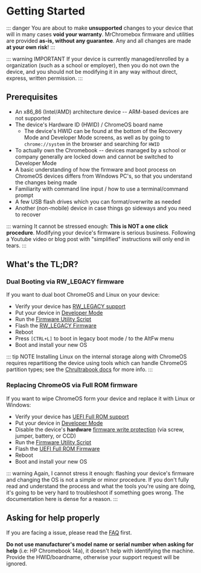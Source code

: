 # Getting Started

::: danger
You are about to make **unsupported** changes to your device that will in many cases **void your warranty**. MrChromebox firmware and utilities are provided **as-is, without any guarantee**.
Any and all changes are made **at your own risk**!
:::

::: warning IMPORTANT
If your device is currently managed/enrolled by a organization (such as a school or employer), then you do not own the device, and you should not be modifying it in any way without direct, express, written permission.
:::

## Prerequisites

* An x86_86 (Intel/AMD) architecture device -- ARM-based devices are not supported
* The device's Hardware ID (HWID) / ChromeOS board name
    * The device's HWID can be found at the bottom of the Recovery Mode and Developer Mode screens, as well as by going to `chrome://system` in the browser and searching for `HWID`
* To actually own the Chromebook -- devices managed by a school or company generally are locked down and cannot be switched to Developer Mode
* A basic understanding of how the firmware and boot process on ChromeOS devices differs from Windows PC's, so that you understand the changes being made
* Familiarity with command line input / how to use a terminal/command prompt
* A few USB flash drives which you can format/overwrite as needed
* Another (non-mobile) device in case things go sideways and you need to recover

::: warning
It cannot be stressed enough: **This is NOT a one click procedure**. Modifying your device's firmware is serious business.
Following a Youtube video or blog post with "simplified" instructions will only end in tears.
:::

## What's the TL;DR?

### Dual Booting via RW_LEGACY firmware

If you want to dual boot ChromeOS and Linux on your device:

* Verify your device has [RW_LEGACY support](/docs/supported-devices.md)
* Put your device in [Developer Mode](/boot-modes/developer.md)
* Run the [Firmware Utility Script](fwscript.md)
* Flash the [RW_LEGACY Firmware](firmware/types.md)
* Reboot
* Press `[CTRL+L]` to boot in legacy boot mode / to the AltFw menu
* Boot and install your new OS

::: tip NOTE
Installing Linux on the internal storage along with ChromeOS requires repartitiong the device using tools which can handle ChromeOS partition types; see the [Chrultrabook docs](https://docs.chrultrabook.com) for more info.
:::

### Replacing ChromeOS via Full ROM firmware

If you want to wipe ChromeOS form your device and replace it with Linux or Windows:

* Verify your device has [UEFI Full ROM support](/docs/supported-devices.md)
* Put your device in [Developer Mode](/boot-modes/developer.md)
* Disable the device's **hardware** [firmware write protection](firmware/wp/index.md)
    (via screw, jumper, battery, or CCD)
* Run the [Firmware Utility Script](fwscript.md)
* Flash the [UEFI Full ROM Firmware](firmware/types.md)
* Reboot
* Boot and install your new OS

::: warning
Again, I cannot stress it enough: flashing your device's firmware and changing the OS is not a simple or minor procedure. If you don't fully read and understand the process and what the tools you're using are doing, it's going to be very hard to troubleshoot if something goes wrong. The documentation here is dense for a reason.
:::

## Asking for help properly

If you are facing a issue, please read the [FAQ](faq.md) first.


**Do not use manufacturer's model name or serial number when asking for help** (i.e: HP Chromebook 14a), it doesn't help with identifying the machine. Provide the HWID/boardname, otherwise your support request will be ignored.
